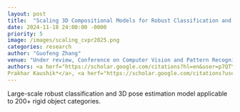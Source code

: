 ```yaml
---
layout: post
title:  "Scaling 3D Compositional Models for Robust Classification and Pose Estimation"
date: 2024-11-18 24:00:00 -0000
priority: 5
image: /images/scaling_cvpr2025.png
categories: research
author: "Guofeng Zhang"
venue: "Under review, Conference on Computer Vision and Pattern Recognition (CVPR)"
authors: <a herf="https://scholar.google.com/citations?hl=en&user=p7QTY-cAAAAJ">Xiaoding Yuan*</a>, <strong>Guofeng Zhang*</strong>, <a herf="https://scholar.google.com/citations?hl=en&user=GXJRSLQAAAAJ">
Prakhar Kaushik*</a>, <a herf="https://scholar.google.com/citations?user=fRT8Eg4AAAAJ">Artur Jesslen</a>, <a herf="https://scholar.google.com/citations?hl=en&user=tRLUOBIAAAAJ"> Adam Kortylewski</a>, and <a herf="https://scholar.google.com/citations?user=FJ-huxgAAAAJ">Alan Yuille</a>
---
```

Large-scale robust classification and 3D pose estimation model applicable to 200+ rigid object categories. 
